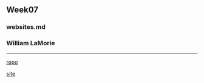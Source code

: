 ## Week07
### websites.md
### William LaMorie

---

[repo](https://github.com/mrlamorie/ethics-wp)

[site](https://mrlamorie.github.io/ethics-wp/)